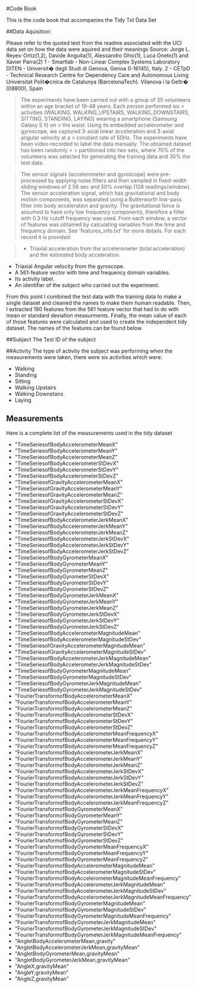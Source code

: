 #Code Book

This is the code book that accompanies the Tidy Txt Data Set

##Data Aquisition:

 Please refer to the quoted text from the readme associated with the UCI data set on how the data were aquired and their meanings
 Source:
Jorge L. Reyes-Ortiz(1,2), Davide Anguita(1), Alessandro Ghio(1), Luca Oneto(1) and Xavier Parra(2)
1 - Smartlab - Non-Linear Complex Systems Laboratory
DITEN - Universit�  degli Studi di Genova, Genoa (I-16145), Italy. 
2 - CETpD - Technical Research Centre for Dependency Care and Autonomous Living
Universitat Polit�cnica de Catalunya (BarcelonaTech). Vilanova i la Geltr� (08800), Spain

> The experiments have been carried out with a group of 30 volunteers within an age bracket of 19-48 years. Each person performed six  > activities (WALKING, WALKING_UPSTAIRS, WALKING_DOWNSTAIRS, SITTING, STANDING, LAYING) wearing a smartphone (Samsung Galaxy S II) on >  the waist. Using its embedded accelerometer and gyroscope, we captured 3-axial linear acceleration and 3-axial angular velocity at a >  constant rate of 50Hz. The experiments have been video-recorded to label the data manually. The obtained dataset has been randomly > >  partitioned into two sets, where 70% of the volunteers was selected for generating the training data and 30% the test data. 

> The sensor signals (accelerometer and gyroscope) were pre-processed by applying noise filters and then sampled in fixed-width sliding windows of 2.56 sec and 50% overlap (128 readings/window). The sensor acceleration signal, which has gravitational and body motion components, was separated using a Butterworth low-pass filter into body acceleration and gravity. The gravitational force is assumed to have only low frequency components, therefore a filter with 0.3 Hz cutoff frequency was used. From each window, a vector of features was obtained by calculating variables from the time and frequency domain. See 'features_info.txt' for more details. 
For each record it is provided:

> - Triaxial acceleration from the accelerometer (total acceleration) and the estimated body acceleration.
- Triaxial Angular velocity from the gyroscope. 
- A 561-feature vector with time and frequency domain variables. 
- Its activity label. 
- An identifier of the subject who carried out the experiment.

From this point I combined the test data with the training data to make a single dataset and cleaned the names to make them human readable. Then, I extracted 180 features from the 561 feature vector that had to do with mean or standard deviation measurments. Finally, the mean value of each of those features were calculated and used to create the independent tidy dataset. The names of the features can be found below. 


##Subject
The Test ID of the subject

##Activity 
The type of activity the subject was performing when the measurements were taken, there were six activities which were:
- Walking 
- Standing
- Sitting
- Walking Upstairs
- Walking Downstairs
- Laying

## Measurements
Here is a complete list of the measurements used in the tidy dataset

- "TimeSeriesofBodyAccelerometerMeanX" 
- "TimeSeriesofBodyAccelerometerMeanY" 
- "TimeSeriesofBodyAccelerometerMeanZ" 
- "TimeSeriesofBodyAccelerometerStDevX"
- "TimeSeriesofBodyAccelerometerStDevY" 
- "TimeSeriesofBodyAccelerometerStDevZ" 
- "TimeSeriesofGravityAccelerometerMeanX" 
- "TimeSeriesofGravityAccelerometerMeanY" 
- "TimeSeriesofGravityAccelerometerMeanZ"
- "TimeSeriesofGravityAccelerometerStDevX"
- "TimeSeriesofGravityAccelerometerStDevY" 
- "TimeSeriesofGravityAccelerometerStDevZ" 
- "TimeSeriesofBodyAccelerometerJerkMeanX"
- "TimeSeriesofBodyAccelerometerJerkMeanY"
- "TimeSeriesofBodyAccelerometerJerkMeanZ"
- "TimeSeriesofBodyAccelerometerJerkStDevX"
- "TimeSeriesofBodyAccelerometerJerkStDevY" 
- "TimeSeriesofBodyAccelerometerJerkStDevZ" 
- "TimeSeriesofBodyGyrometerMeanX" 
- "TimeSeriesofBodyGyrometerMeanY" 
- "TimeSeriesofBodyGyrometerMeanZ"
- "TimeSeriesofBodyGyrometerStDevX"
- "TimeSeriesofBodyGyrometerStDevY"
- "TimeSeriesofBodyGyrometerStDevZ"
- "TimeSeriesofBodyGyrometerJerkMeanX" 
- "TimeSeriesofBodyGyrometerJerkMeanY"
- "TimeSeriesofBodyGyrometerJerkMeanZ"
- "TimeSeriesofBodyGyrometerJerkStDevX"
- "TimeSeriesofBodyGyrometerJerkStDevY"
- "TimeSeriesofBodyGyrometerJerkStDevZ" 
- "TimeSeriesofBodyAccelerometerMagnitudeMean"
- "TimeSeriesofBodyAccelerometerMagnitudeStDev"
- "TimeSeriesofGravityAccelerometerMagnitudeMean" 
- "TimeSeriesofGravityAccelerometerMagnitudeStDev"
- "TimeSeriesofBodyAccelerometerJerkMagnitudeMean"
- "TimeSeriesofBodyAccelerometerJerkMagnitudeStDev"
- "TimeSeriesofBodyGyrometerMagnitudeMean"
- "TimeSeriesofBodyGyrometerMagnitudeStDev"
- "TimeSeriesofBodyGyrometerJerkMagnitudeMean"
- "TimeSeriesofBodyGyrometerJerkMagnitudeStDev" 
- "FourierTransformofBodyAccelerometerMeanX" 
- "FourierTransformofBodyAccelerometerMeanY"
- "FourierTransformofBodyAccelerometerMeanZ"
- "FourierTransformofBodyAccelerometerStDevX"
- "FourierTransformofBodyAccelerometerStDevY"
- "FourierTransformofBodyAccelerometerStDevZ"
- "FourierTransformofBodyAccelerometerMeanFrequencyX" 
- "FourierTransformofBodyAccelerometerMeanFrequencyY"
- "FourierTransformofBodyAccelerometerMeanFrequencyZ" 
- "FourierTransformofBodyAccelerometerJerkMeanX" 
- "FourierTransformofBodyAccelerometerJerkMeanY"
- "FourierTransformofBodyAccelerometerJerkMeanZ"
- "FourierTransformofBodyAccelerometerJerkStDevX" 
- "FourierTransformofBodyAccelerometerJerkStDevY" 
- "FourierTransformofBodyAccelerometerJerkStDevZ"
- "FourierTransformofBodyAccelerometerJerkMeanFrequencyX"
- "FourierTransformofBodyAccelerometerJerkMeanFrequencyY"
- "FourierTransformofBodyAccelerometerJerkMeanFrequencyZ"
- "FourierTransformofBodyGyrometerMeanX" 
- "FourierTransformofBodyGyrometerMeanY" 
- "FourierTransformofBodyGyrometerMeanZ"
- "FourierTransformofBodyGyrometerStDevX"
- "FourierTransformofBodyGyrometerStDevY" 
- "FourierTransformofBodyGyrometerStDevZ" 
- "FourierTransformofBodyGyrometerMeanFrequencyX"
- "FourierTransformofBodyGyrometerMeanFrequencyY" 
- "FourierTransformofBodyGyrometerMeanFrequencyZ"
- "FourierTransformofBodyAccelerometerMagnitudeMean" 
- "FourierTransformofBodyAccelerometerMagnitudeStDev"
- "FourierTransformofBodyAccelerometerMagnitudeMeanFrequency" 
- "FourierTransformofBodyAccelerometerJerkMagnitudeMean"
- "FourierTransformofBodyAccelerometerJerkMagnitudeStDev"
- "FourierTransformofBodyAccelerometerJerkMagnitudeMeanFrequency"
- "FourierTransformofBodyGyrometerMagnitudeMean"
- "FourierTransformofBodyGyrometerMagnitudeStDev" 
- "FourierTransformofBodyGyrometerMagnitudeMeanFrequency" 
- "FourierTransformofBodyGyrometerJerkMagnitudeMean"
- "FourierTransformofBodyGyrometerJerkMagnitudeStDev"
- "FourierTransformofBodyGyrometerJerkMagnitudeMeanFrequency"
- "AngletBodyAccelerometerMean,gravity"
- "AngletBodyAccelerometerJerkMean,gravityMean"
- "AngletBodyGyrometerMean,gravityMean"
- "AngletBodyGyrometerJerkMean,gravityMean"
- "AngleX,gravityMean" 
- "AngleY,gravityMean"
- "AngleZ,gravityMean"
